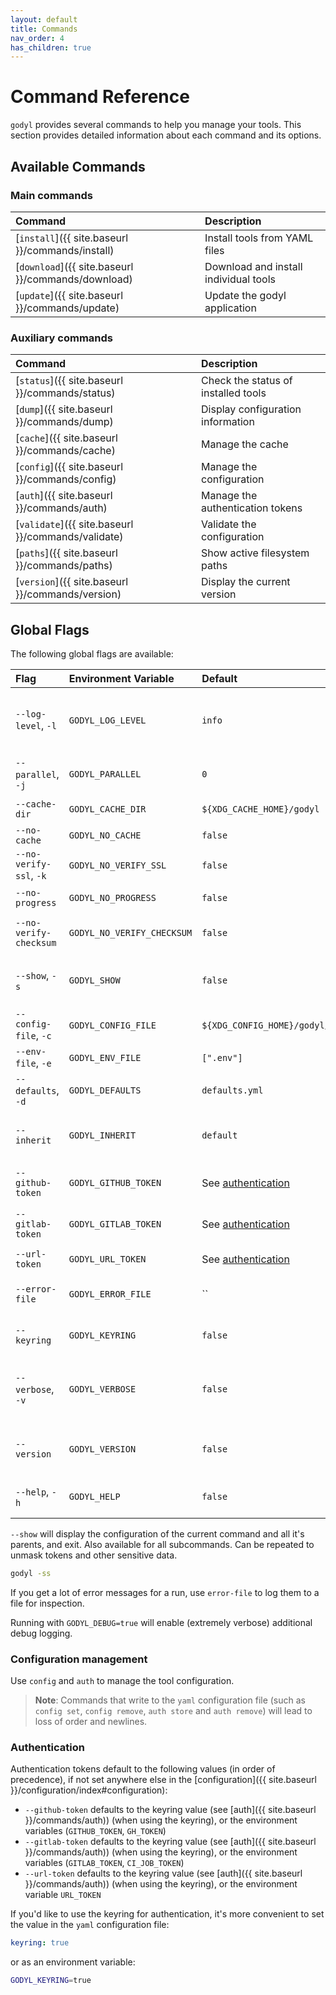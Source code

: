 ```yaml
---
layout: default
title: Commands
nav_order: 4
has_children: true
---
```


# Command Reference

`godyl` provides several commands to help you manage your tools. This section provides detailed information about each command and its options.

## Available Commands

### Main commands

| Command                                            | Description                           |
| :------------------------------------------------- | :------------------------------------ |
| [`install`]({{ site.baseurl }}/commands/install)   | Install tools from YAML files         |
| [`download`]({{ site.baseurl }}/commands/download) | Download and install individual tools |
| [`update`]({{ site.baseurl }}/commands/update)     | Update the godyl application          |

### Auxiliary commands

| Command                                            | Description                         |
| :------------------------------------------------- | :---------------------------------- |
| [`status`]({{ site.baseurl }}/commands/status)     | Check the status of installed tools |
| [`dump`]({{ site.baseurl }}/commands/dump)         | Display configuration information   |
| [`cache`]({{ site.baseurl }}/commands/cache)       | Manage the cache                    |
| [`config`]({{ site.baseurl }}/commands/config)     | Manage the configuration            |
| [`auth`]({{ site.baseurl }}/commands/auth)         | Manage the authentication tokens    |
| [`validate`]({{ site.baseurl }}/commands/validate) | Validate the configuration          |
| [`paths`]({{ site.baseurl }}/commands/paths)       | Show active filesystem paths        |
| [`version`]({{ site.baseurl }}/commands/version)   | Display the current version         |

## Global Flags

The following global flags are available:

| Flag                    | Environment Variable       | Default                               | Description                                          |
| :---------------------- | :------------------------- | :------------------------------------ | :--------------------------------------------------- |
| `--log-level`, `-l`     | `GODYL_LOG_LEVEL`          | `info`                                | Log level (silent, debug, info, warn, error, always) |
| `--parallel`, `-j`      | `GODYL_PARALLEL`           | `0`                                   | Parallelism. 0 means unlimited.                      |
| `--cache-dir`           | `GODYL_CACHE_DIR`          | `${XDG_CACHE_HOME}/godyl`             | Path to cache directory                              |
| `--no-cache`            | `GODYL_NO_CACHE`           | `false`                               | Disable cache                                        |
| `--no-verify-ssl`, `-k` | `GODYL_NO_VERIFY_SSL`      | `false`                               | Skip SSL verification                                |
| `--no-progress`         | `GODYL_NO_PROGRESS`        | `false`                               | Disable progress bar                                 |
| `--no-verify-checksum`  | `GODYL_NO_VERIFY_CHECKSUM` | `false`                               | Skip checksum verification                           |
| `--show`, `-s`          | `GODYL_SHOW`               | `false`                               | Show the parsed configuration and exit               |
| `--config-file`, `-c`   | `GODYL_CONFIG_FILE`        | `${XDG_CONFIG_HOME}/godyl/godyl.yml`  | Path to config file                                  |
| `--env-file`, `-e`      | `GODYL_ENV_FILE`           | `[".env"]`                            | Paths to .env files                                  |
| `--defaults`, `-d`      | `GODYL_DEFAULTS`           | `defaults.yml`                        | Path to defaults file                                |
| `--inherit`             | `GODYL_INHERIT`            | `default`                             | Default to inherit from when unset in the tool spec  |
| `--github-token`        | `GODYL_GITHUB_TOKEN`       | See [authentication](#authentication) | GitHub token for authentication                      |
| `--gitlab-token`        | `GODYL_GITLAB_TOKEN`       | See [authentication](#authentication) | GitLab token for authentication                      |
| `--url-token`           | `GODYL_URL_TOKEN`          | See [authentication](#authentication) | URL token for authentication                         |
| `--error-file`          | `GODYL_ERROR_FILE`         | ``                                    | Path to error log file. Empty means stdout.          |
| `--keyring`             | `GODYL_KEYRING`            | `false`                               | Enable usage of system keyring                       |
| `--verbose`, `-v`       | `GODYL_VERBOSE`            | `false`                               | Increase verbosity (can be used multiple times)      |
| `--version`             | `GODYL_VERSION`            | `false`                               | Show the current version and exit                    |
| `--help`, `-h`          | `GODYL_HELP`               | `false`                               | Show help for the command and exit                   |

`--show` will display the configuration of the current command and all it's parents, and exit. Also available for all subcommands.
Can be repeated to unmask tokens and other sensitive data.

```sh
godyl -ss
```

If you get a lot of error messages for a run, use `error-file` to log them to a file for inspection.

Running with `GODYL_DEBUG=true` will enable (extremely verbose) additional debug logging.

### Configuration management

Use `config` and `auth` to manage the tool configuration.

> **Note**: Commands that write to the `yaml` configuration file (such as `config set`, `config remove`, `auth store` and `auth remove`) will lead to loss of order and newlines.

### Authentication

Authentication tokens default to the following values (in order of precedence),
if not set anywhere else in the [configuration]({{ site.baseurl }}/configuration/index#configuration):

- `--github-token` defaults to the keyring value (see [auth]({{ site.baseurl }}/commands/auth)) (when using the keyring), or the environment variables (`GITHUB_TOKEN`, `GH_TOKEN`)
- `--gitlab-token` defaults to the keyring value (see [auth]({{ site.baseurl }}/commands/auth)) (when using the keyring), or the environment variables (`GITLAB_TOKEN`, `CI_JOB_TOKEN`)
- `--url-token` defaults to the keyring value (see [auth]({{ site.baseurl }}/commands/auth)) (when using the keyring), or the environment variable `URL_TOKEN`

If you'd like to use the keyring for authentication, it's more convenient to set the value in the `yaml` configuration file:

```yaml
keyring: true
```

or as an environment variable:

```sh
GODYL_KEYRING=true
```

